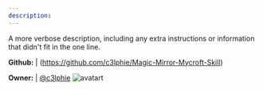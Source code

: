 ```yaml
---
description: 
---
```

A more verbose description, including any extra instructions or
information that didn't fit in the one line.

**Github:** | (https://github.com/c3lphie/Magic-Mirror-Mycroft-Skill)

**Owner:** | [@c3lphie](https://github.com/c3lphie) ![avatart](https://avatars3.githubusercontent.com/u/19475564?v=4)

